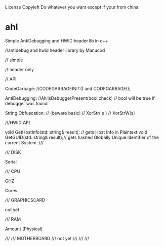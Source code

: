 License Copyleft
Do whatever you want except if your from china


# ahl
Simple AntiDebugging and HWID header lib in c++


//antidebug and hwid header library by Manucod

// simple

// header only

// API

CodeGarbage:
//CODEGARBAGEINIT() and CODEGARBAGE();

AntiDebugging:
//AhlIsDebuggerPresent(bool check) // bool will be true if debugger was found

String Obfuscation:
// (beware basic)
// XorStr( s ) 
// XorStrW(s)


///HWID API

void GetHostInfo(std::string& result); // gets Host Info in Plaintext
void GetGUID(std::string& result);// gets hashed Globally Unique Identifier of the current System. 
///
 
/// DISK

Serial


/// CPU

 GHZ

 Cores


/// GRAPHICSCARD

 not yet


/// RAM

Amount (Physical)

/// 
/// MOTHERBOARD
/// not yet
/// 
/// 
/// 


